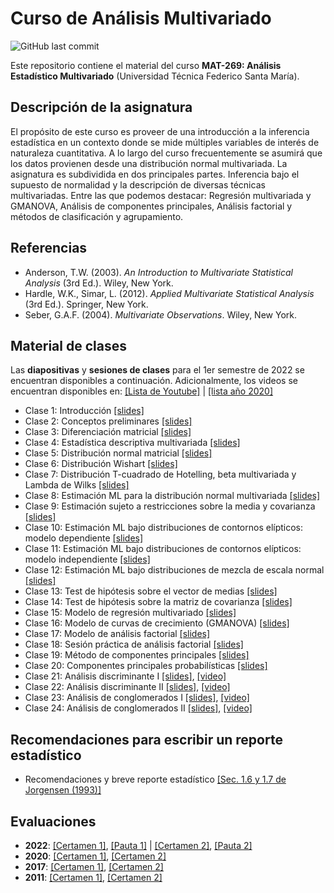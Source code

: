# Curso de Análisis Multivariado
![GitHub last commit](https://img.shields.io/github/last-commit/faosorios/Curso-Multivariado)

Este repositorio contiene el material del curso **MAT-269: Análisis Estadístico Multivariado** (Universidad Técnica Federico Santa María).

## Descripción de la asignatura

El propósito de este curso es proveer de una introducción a la inferencia estadística en un contexto donde se mide múltiples variables de interés de naturaleza cuantitativa. A lo largo del curso frecuentemente se asumirá que los datos provienen desde una distribución normal multivariada. La asignatura es subdividida en dos principales partes. Inferencia bajo el supuesto de normalidad y la descripción de diversas técnicas multivariadas. Entre las que podemos destacar: Regresión multivariada y GMANOVA, Análisis de componentes principales, Análisis factorial y métodos de clasificación y agrupamiento.

## Referencias

* Anderson, T.W. (2003). *An Introduction to Multivariate Statistical Analysis* (3rd Ed.). Wiley, New York.
* Hardle, W.K., Simar, L. (2012). *Applied Multivariate Statistical Analysis* (3rd Ed.). Springer, New York.
* Seber, G.A.F. (2004). *Multivariate Observations*. Wiley, New York.

## Material de clases

Las **diapositivas** y **sesiones de clases** para el 1er semestre de 2022 se encuentran disponibles a continuación. Adicionalmente, los videos se encuentran disponibles en: [[Lista de Youtube]](https://youtube.com/playlist?list=PL7ZDxVK6zhI9XBEtLmhOO9-3VPZqG9zuM) | [[lista año 2020]](https://youtube.com/playlist?list=PL7ZDxVK6zhI9XnvHZlfk5k5E9MYSRTCiz)

- Clase 1: Introducción [[slides]](https://github.com/faosorios/Curso-Multivariado/blob/main/diapositivas/2022/MAT269_slides-01.pdf)
- Clase 2: Conceptos preliminares [[slides]](https://github.com/faosorios/Curso-Multivariado/blob/main/diapositivas/2022/MAT269_slides-02.pdf)
- Clase 3: Diferenciación matricial [[slides]](https://github.com/faosorios/Curso-Multivariado/blob/main/diapositivas/2022/MAT269_slides-03.pdf)
- Clase 4: Estadística descriptiva multivariada [[slides]](https://github.com/faosorios/Curso-Multivariado/blob/main/diapositivas/2022/MAT269_slides-04.pdf)
- Clase 5: Distribución normal matricial [[slides]](https://github.com/faosorios/Curso-Multivariado/blob/main/diapositivas/2022/MAT269_slides-05.pdf)
- Clase 6: Distribución Wishart [[slides]](https://github.com/faosorios/Curso-Multivariado/blob/main/diapositivas/2022/MAT269_slides-06.pdf)
- Clase 7: Distribución T-cuadrado de Hotelling, beta multivariada y Lambda de Wilks [[slides]](https://github.com/faosorios/Curso-Multivariado/blob/main/diapositivas/2022/MAT269_slides-07.pdf)
- Clase 8: Estimación ML para la distribución normal multivariada [[slides]](https://github.com/faosorios/Curso-Multivariado/blob/main/diapositivas/2022/MAT269_slides-08.pdf)
- Clase 9: Estimación sujeto a restricciones sobre la media y covarianza [[slides]](https://github.com/faosorios/Curso-Multivariado/blob/main/diapositivas/2022/MAT269_slides-09.pdf)
- Clase 10: Estimación ML bajo distribuciones de contornos elípticos: modelo dependiente [[slides]](https://github.com/faosorios/Curso-Multivariado/blob/main/diapositivas/2022/MAT269_slides-10.pdf)
- Clase 11: Estimación ML bajo distribuciones de contornos elípticos: modelo independiente [[slides]](https://github.com/faosorios/Curso-Multivariado/blob/main/diapositivas/2022/MAT269_slides-11.pdf)
- Clase 12: Estimación ML bajo distribuciones de mezcla de escala normal [[slides]](https://github.com/faosorios/Curso-Multivariado/blob/main/diapositivas/2022/MAT269_slides-12.pdf)
- Clase 13: Test de hipótesis sobre el vector de medias [[slides]](https://github.com/faosorios/Curso-Multivariado/blob/main/diapositivas/2022/MAT269_slides-13.pdf)
- Clase 14: Test de hipótesis sobre la matriz de covarianza [[slides]](https://github.com/faosorios/Curso-Multivariado/blob/main/diapositivas/2022/MAT269_slides-14.pdf)
- Clase 15: Modelo de regresión multivariado [[slides]](https://github.com/faosorios/Curso-Multivariado/blob/main/diapositivas/2022/MAT269_slides-15.pdf)
- Clase 16: Modelo de curvas de crecimiento (GMANOVA) [[slides]](https://github.com/faosorios/Curso-Multivariado/blob/main/diapositivas/2022/MAT269_slides-16.pdf)
- Clase 17: Modelo de análisis factorial [[slides]](https://github.com/faosorios/Curso-Multivariado/blob/main/diapositivas/2022/MAT269_slides-17.pdf)
- Clase 18: Sesión práctica de análisis factorial [[slides]](https://github.com/faosorios/Curso-Multivariado/blob/main/diapositivas/2022/MAT269_slides-18.pdf)
- Clase 19: Método de componentes principales [[slides]](https://github.com/faosorios/Curso-Multivariado/blob/main/diapositivas/2022/MAT269_slides-19.pdf)
- Clase 20: Componentes principales probabilísticas [[slides]](https://github.com/faosorios/Curso-Multivariado/blob/main/diapositivas/2022/MAT269_slides-20.pdf)
- Clase 21: Análisis discriminante I [[slides]](https://github.com/faosorios/Curso-Multivariado/blob/main/diapositivas/2020/MAT269_slides-20.pdf), [[video]](https://youtu.be/WBm-QGUrQBc)
- Clase 22: Análisis discriminante II [[slides]](https://github.com/faosorios/Curso-Multivariado/blob/main/diapositivas/2020/MAT269_slides-21.pdf), [[video]](https://youtu.be/RBe36Ww9XLU)
- Clase 23: Análisis de conglomerados I [[slides]](https://github.com/faosorios/Curso-Multivariado/blob/main/diapositivas/2020/MAT269_slides-22.pdf), [[video]](https://youtu.be/DLBeT6tgj9M)
- Clase 24: Análisis de conglomerados II [[slides]](https://github.com/faosorios/Curso-Multivariado/blob/main/diapositivas/2020/MAT269_slides-23.pdf), [[video]](https://youtu.be/zQKB9HE8TGk)

## Recomendaciones para escribir un reporte estadístico

- Recomendaciones y breve reporte estadístico [[Sec. 1.6 y 1.7 de Jorgensen (1993)]](https://github.com/faosorios/Curso-Regresion/blob/main/reportes_estadisticos.pdf)

## Evaluaciones

- **2022**: [[Certamen 1]](https://github.com/faosorios/Curso-Multivariado/blob/main/evaluaciones/MAT269_C1-2022.pdf), [[Pauta 1]](https://github.com/faosorios/Curso-Multivariado/blob/main/evaluaciones/MAT269_P1-2022.pdf) | [[Certamen 2]](https://github.com/faosorios/Curso-Multivariado/blob/main/evaluaciones/MAT269_C2-2022.pdf), [[Pauta 2]](https://github.com/faosorios/Curso-Multivariado/blob/main/evaluaciones/MAT269_P2-2022.pdf)
- **2020**: [[Certamen 1]](https://github.com/faosorios/Curso-Multivariado/blob/main/evaluaciones/MAT269_C1-2020.pdf), [[Certamen 2]](https://github.com/faosorios/Curso-Multivariado/blob/main/evaluaciones/MAT269_C2-2020.pdf)
- **2017**: [[Certamen 1]](https://github.com/faosorios/Curso-Multivariado/blob/main/evaluaciones/MAT269_C1-2017.pdf), [[Certamen 2]](https://github.com/faosorios/Curso-Multivariado/blob/main/evaluaciones/MAT269_C2-2017.pdf)
- **2011**: [[Certamen 1]](https://github.com/faosorios/Curso-Multivariado/blob/main/evaluaciones/MAT269_C1-2011.pdf), [[Certamen 2]](https://github.com/faosorios/Curso-Multivariado/blob/main/evaluaciones/MAT269_C2-2011.pdf)
